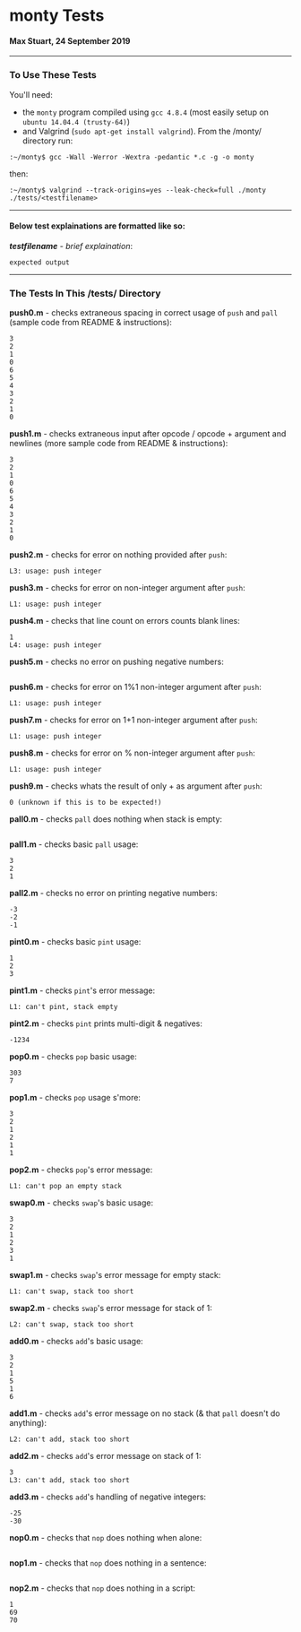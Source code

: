 # monty Tests
#### Max Stuart, 24 September 2019
___
### To Use These Tests
You'll need:
- the `monty` program compiled using `gcc 4.8.4` (most easily setup on `ubuntu 14.04.4 (trusty-64)`)
- and Valgrind (`sudo apt-get install valgrind`).
From the /monty/ directory run:
```
:~/monty$ gcc -Wall -Werror -Wextra -pedantic *.c -g -o monty
```
then:
```
:~/monty$ valgrind --track-origins=yes --leak-check=full ./monty ./tests/<testfilename>
```
___
#### Below test explainations are formatted like so:
**_testfilename_** - _brief explaination_:
```
expected output
```
___
### The Tests In This /tests/ Directory
__push0.m__ - checks extraneous spacing in correct usage of `push` and `pall` (sample code from README & instructions):
```
3
2
1
0
6
5
4
3
2
1
0
```

__push1.m__ - checks extraneous input after opcode / opcode + argument and newlines (more sample code from README & instructions):
```
3
2
1
0
6
5
4
3
2
1
0
```

__push2.m__ - checks for error on nothing provided after `push`:
```
L3: usage: push integer
```

__push3.m__ - checks for error on non-integer argument after `push`:
```
L1: usage: push integer
```

__push4.m__ - checks that line count on errors counts blank lines:
```
1
L4: usage: push integer
```

__push5.m__ - checks no error on pushing negative numbers:
```

```

__push6.m__ - checks for error on 1%1 non-integer argument after `push`:
```
L1: usage: push integer
```

__push7.m__ - checks for error on 1+1 non-integer argument after `push`:
```
L1: usage: push integer
```

__push8.m__ - checks for error on % non-integer argument after `push`:
```
L1: usage: push integer
```

__push9.m__ - checks whats the result of only + as argument after `push`:
```
0 (unknown if this is to be expected!)
```

__pall0.m__ - checks `pall` does nothing when stack is empty:
```

```

__pall1.m__ - checks basic `pall` usage:
```
3
2
1
```

__pall2.m__ - checks no error on printing negative numbers:
```
-3
-2
-1
```

__pint0.m__ - checks basic `pint` usage:
```
1
2
3
```

__pint1.m__ - checks `pint`'s error message:
```
L1: can't pint, stack empty
```

__pint2.m__ - checks `pint` prints multi-digit & negatives:
```
-1234
```

__pop0.m__ - checks `pop` basic usage:
```
303
7
```

__pop1.m__ - checks `pop` usage s'more:
```
3
2
1
2
1
1
```

__pop2.m__ - checks `pop`'s error message:
```
L1: can't pop an empty stack
```

__swap0.m__ - checks `swap`'s basic usage:
```
3
2
1
2
3
1
```

__swap1.m__ - checks `swap`'s error message for empty stack:
```
L1: can't swap, stack too short
```

__swap2.m__ - checks `swap`'s error message for stack of 1:
```
L2: can't swap, stack too short
```

__add0.m__ - checks `add`'s basic usage:
```
3
2
1
5
1
6
```

__add1.m__ - checks `add`'s error message on no stack (& that `pall` doesn't do anything):
```
L2: can't add, stack too short
```

__add2.m__ - checks `add`'s error message on stack of 1:
```
3
L3: can't add, stack too short
```

__add3.m__ - checks `add`'s handling of negative integers:
```
-25
-30
```

__nop0.m__ - checks that `nop` does nothing when alone:
```

```

__nop1.m__ - checks that `nop` does nothing in a sentence:
```

```

__nop2.m__ - checks that `nop` does nothing in a script:
```
1
69
70
```
